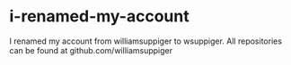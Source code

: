 # i-renamed-my-account
I renamed my account from williamsuppiger to wsuppiger.  All repositories can be found at github.com/williamsuppiger
